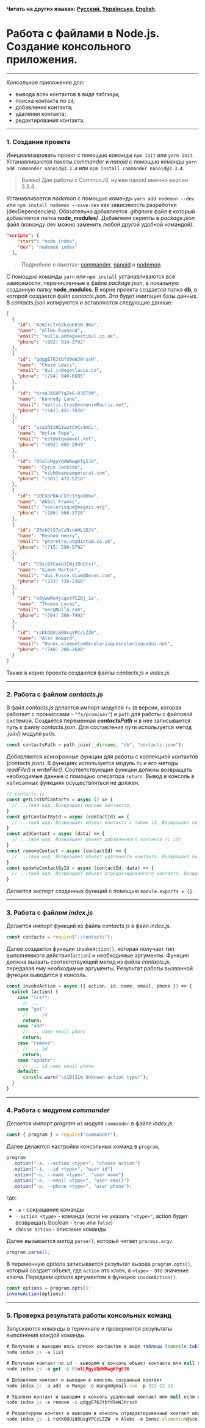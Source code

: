 **Читать на других языках: [Русский](README.md),
[Українська](./docs/README.ua.md), [English](./docs/README.en.md).**

# Работа с файлами в Node.js. Создание консольного приложения.
---
Консольное приложение для:
- вывода всех контактов в виде таблицы;
- поиска контакта по `id`;
- добавления контакта;
- удаления контакта;
- редактирования контакта;
---
### 1. Создание проекта
Инициализировать проект с помощью команды `npm init` или `yarn init`. Устанавливаются пакеты *commander* и *nanoid* с помощью команды `yarn add commander nanoid@3.3.4` или `npm install commander nanoid@3.3.4`.
> Важно! Для работы с CommonJS, нужен nanoid именно версии 3.3.4.

Устанавливается *nodemon* с помощью команды `yarn add nodemon --dev` или `npm install nodemon --save-dev` как зависимость разработки (devDependencies). Обязательно добавляется *.gitignore* файл в который добавляется папка **node_modules/**. Добавляем скрипты в *package.json* файл (команду dev можно заменить любой другой удобной командой).
```json
"scripts": {
    "start": "node index",
    "dev": "nodemon index"
  },
```
> Подробнее о пакетах: [commander](https://www.npmjs.com/package/commander), [nanoid](https://www.npmjs.com/package/nanoid) и [nodemon](https://www.npmjs.com/package/nodemon).
> 
С помощью команды `yarn` или `npm install` устанавливаются все зависимости, перечисленные в файле *package.json*, в локальную созданную папку **node_modules**.
В корне проекта создается папка **db**, в которой создается файл *contacts.json*. Это будет имитация базы данных. В *contacts.json* копируются и вставляются следующие данные:
```json
[
  {
    "id": "AeHIrLTr6JkxGE6SN-0Rw",
    "name": "Allen Raymond",
    "email": "nulla.ante@vestibul.co.uk",
    "phone": "(992) 914-3792"
  },
  {
    "id": "qdggE76Jtbfd9eWJHrssH",
    "name": "Chaim Lewis",
    "email": "dui.in@egetlacus.ca",
    "phone": "(294) 840-6685"
  },
  {
    "id": "drsAJ4SHPYqZeG-83QTVW",
    "name": "Kennedy Lane",
    "email": "mattis.Cras@nonenimMauris.net",
    "phone": "(542) 451-7038"
  },
  {
    "id": "vza2RIzNGIwutCVCs4mCL",
    "name": "Wylie Pope",
    "email": "est@utquamvel.net",
    "phone": "(692) 802-2949"
  },
  {
    "id": "05olLMgyVQdWRwgKfg5J6",
    "name": "Cyrus Jackson",
    "email": "nibh@semsempererat.com",
    "phone": "(501) 472-5218"
  },
  {
    "id": "1DEXoP8AuCGYc1YgoQ6hw",
    "name": "Abbot Franks",
    "email": "scelerisque@magnis.org",
    "phone": "(186) 568-3720"
  },
  {
    "id": "Z5sbDlS7pCzNsnAHLtDJd",
    "name": "Reuben Henry",
    "email": "pharetra.ut@dictum.co.uk",
    "phone": "(715) 598-5792"
  },
  {
    "id": "C9sjBfCo4UJCWjzBnOtxl",
    "name": "Simon Morton",
    "email": "dui.Fusce.diam@Donec.com",
    "phone": "(233) 738-2360"
  },
  {
    "id": "e6ywwRe4jcqxXfCZOj_1e",
    "name": "Thomas Lucas",
    "email": "nec@Nulla.com",
    "phone": "(704) 398-7993"
  },
  {
    "id": "rsKkOQUi80UsgVPCcLZZW",
    "name": "Alec Howard",
    "email": "Donec.elementum@scelerisquescelerisquedui.net",
    "phone": "(748) 206-2688"
  }
]
```
Также в корне проекта создаются файлы *contacts.js* и *index.js*.

---
### 2. Работа с файлом *contacts.js*

В файл *contacts.js* делается импорт модулей `fs` (в версии, которая работает с промиссами - `"fs/promises"`) и `path` для работы с файловой системой.
Создаётся переменная ***contactsPath*** и в нее записывается путь к файлу *contacts.json*. Для составления пути используется метод *.join()* модуля `path`.
```js
const contactsPath = path.join(__dirname, "db", "contacts.json");
```
Добавляются асинхронные функции для работы с коллекцией контактов (*contacts.json*). В функциях используется модуль `fs` и его методы *readFile()* и *writeFile()*. Соответствующие функции должны возвращать необходимые данные с помощью оператора `return`. Вывод в консоль в написанных функциях осуществляться не должен.
```js
// contacts.js
const getListOfContacts = async () => {
  // ...твой код. Возвращает массив контактов.
}
const getContactById = async (contactId) => {
  // ...твой код. Возвращает объект контакта с таким id. Возвращает null, если контакт с таким id не найден.
}
const addContact = async (data) => {
  // ...твой код. Возвращает объект добавленного контакта (с id).
}
const removeContact = async (contactId) => {
  // ...твой код. Возвращает объект удаленного контакта. Возвращает null, если контакт с таким id не найден.
}
const updateContactById = async (contactId, data) => {
  // ...твой код. Возвращает объект отредактированного контакта. Возвращает null, если контакт с таким id не найден.
}
```
Делается экспорт созданных функций с помощью `module.exports = {}`.

---
### 3. Работа с файлом *index.js*

Делается импорт функций из файла *contacts.js* в файл *index.js*.
```js
const contacts = require("./contacts");
```
Далее создается функция `invokeAction()`, которая получает тип выполняемого действия(`action`) и необходимые аргументы. Функция должна вызвать соответствующий метод из файла *contacts.js*, передавая ему необходимые аргументы. Результат работы вызванной функции выводится в консоль.
```js
const invokeAction = async ({ action, id, name, email, phone }) => {
  switch (action) {
    case "list":
      // ...
    case "get":
      // ... id
      return;
    case "add":
      // ... name email phone
      return;
    case "remove":
      // ... id
      return;
    case "update":
      // ... id name email phone
    default:
      console.warn("\x1B[31m Unknown action type!");
  }
}
```
---
### 4. Работа с модулем *commander*

Делается импорт *program* из модуля `commander` в файле *index.js*.
```js
const { program } = require("commander");
```
Далее делаются настройки консольных команд в `program`,
```js
program
  .option("-a, --action <type>", "choose action")
  .option("-i, --id <type>", "user id")
  .option("-n, --name <type>", "user name")
  .option("-e, --email <type>", "user email")
  .option("-p, --phone <type>", "user phone");
```
где:
- `-a` - сокращение команды
- `--action <type>` - команда (если не указать `"<type>"`, action будет возвращать boolean - `true` или `false`)
- `choose action` - описание команды

Далее вызывается метод `parse()`, который читает `process.argv`.
```js
program.parse();
```
В переменную *options* записывается результат вызова `program.opts()`, который создает объект, где `action` это ключ, а `<type>` - это значение ключа. Передаем *options* аргументом в функцию `invokeAction()`.
```js
const options = program.opts();
invokeAction(options);
```
---
### 5. Проверка результата работы консольных команд

Запускаются команды в терминале и проверяются результаты выполнения каждой команды.
```js
# Получаем и выводим весь список контактов в виде таблицы (console.table)
node index.js -a list

# Получаем контакт по id - выводим в консоль объект контакта или null если контакта с таким id не существует
node index.js -a get -i 05olLMgyVQdWRwgKfg5J6

# Добавляем контакт и выводим в консоль созданный контакт
node index.js -a add -n Mango -e mango@gmail.com -p 322-22-22

# Удаляем контакт и выводим в консоль удаленный контакт или null если контакта с таким id не существует
node index.js -a remove -i qdggE76Jtbfd9eWJHrssH

# Редактируем контакт и выводим в консоль отредактированный контакт или null если контакта с таким id не существует
node index.js -i rsKkOQUi80UsgVPCcLZZW -n Aleks -e Donec.elementum@scelerisquescelerisquedui.net -p (748) 206-2677
```